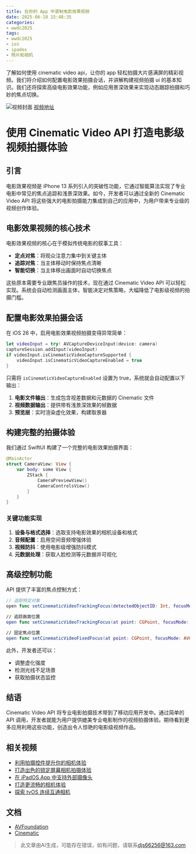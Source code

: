 ```yaml
---
title: 在你的 App 中录制电影效果视频
date: 2025-06-10 15:48:35
categories:
- wwdc2025
tags:
- wwdc2025
- ios
- ipados
- 照片和相机
---
```

了解如何使用 cinematic video api，让你的 app 轻松拍摄大片感满屏的精彩视频。我们将介绍如何配置电影效果拍摄会话，并讲解构建视频拍摄 ui 的基本知识。我们还将探索高级电影效果功能，例如应用景深效果来实现动态跟踪拍摄和巧妙的焦点切换。
<!--more-->

![视频封面](https://devimages-cdn.apple.com/wwdc-services/images/3055294D-836B-4513-B7B0-0BC5666246B0/10068/10068_wide_250x141_2x.jpg)
[视频地址](https://developer.apple.com/cn/videos/play/wwdc2025/319/)

# 使用 Cinematic Video API 打造电影级视频拍摄体验

## 引言
电影效果视频是 iPhone 13 系列引入的突破性功能，它通过智能算法实现了专业电影中常见的焦点追踪和浅景深效果。如今，开发者可以通过全新的 Cinematic Video API 将这些强大的电影拍摄能力集成到自己的应用中，为用户带来专业级的视频创作体验。

## 电影效果视频的核心技术
电影效果视频的核心在于模拟传统电影的叙事工具：

- **定点对焦**：将观众注意力集中到关键主体
- **追踪对焦**：当主体移动时保持焦点清晰
- **智能切换**：当主体移出画面时自动切换焦点

这些原本需要专业跟焦员操作的技术，现在通过 Cinematic Video API 可以轻松实现。系统会自动检测画面主体，智能决定对焦策略，大幅降低了电影级视频的拍摄门槛。

## 配置电影效果拍摄会话
在 iOS 26 中，启用电影效果视频拍摄变得异常简单：

```swift
let videoInput = try! AVCaptureDeviceInput(device: camera)
captureSession.addInput(videoInput)
if videoInput.isCinematicVideoCaptureSupported {
    videoInput.isCinematicVideoCaptureEnabled = true
}
```

只需将 `isCinematicVideoCaptureEnabled` 设置为 true，系统就会自动配置以下输出：

1. **电影文件输出**：生成包含视差数据和元数据的 Cinematic 文件
2. **视频数据输出**：提供带有浅景深效果的帧数据
3. **预览层**：实时渲染虚化效果，构建取景器

## 构建完整的拍摄体验
我们通过 SwiftUI 构建了一个完整的电影效果拍摄界面：

```swift
@MainActor
struct CameraView: View {
    var body: some View {
        ZStack {
            CameraPreviewView()
            CameraControlsView()
        }
    }
}
```

### 关键功能实现
1. **设备与格式选择**：选取支持电影效果的相机设备和格式
2. **音频配置**：启用空间音频增强体验
3. **视频防抖**：使用电影级增强防抖模式
4. **元数据处理**：获取人脸检测等元数据并可视化

## 高级控制功能
API 提供了丰富的焦点控制方式：

```swift
// 追踪特定对象
open func setCinematicVideoTrackingFocus(detectedObjectID: Int, focusMode: AVCaptureDevice.CinematicVideoFocusMode)

// 追踪画面位置
open func setCinematicVideoTrackingFocus(at point: CGPoint, focusMode: AVCaptureDevice.CinematicVideoFocusMode)

// 固定焦点位置
open func setCinematicVideoFixedFocus(at point: CGPoint, focusMode: AVCaptureDevice.CinematicVideoFocusMode)
```

此外，开发者还可以：
- 调整虚化强度
- 检测光线不足场景
- 获取拍摄状态监控

## 结语
Cinematic Video API 将专业电影拍摄技术带到了移动应用开发中。通过简单的 API 调用，开发者就能为用户提供媲美专业电影制作的视频拍摄体验。期待看到更多应用利用这些功能，创造出令人惊艳的电影级视频作品。

## 相关视频
- [利用拍摄控件提升你的相机体验](https://developer.apple.com/videos/play/wwdc2025/253)
- [打造出色的锁定屏幕相机拍摄体验](https://developer.apple.com/videos/play/wwdc2024/10204)
- [在 iPadOS App 中支持外部摄像头](https://developer.apple.com/videos/play/wwdc2023/10106)
- [打造更流畅的相机体验](https://developer.apple.com/videos/play/wwdc2023/10105)
- [探索 tvOS 连续互通相机](https://developer.apple.com/videos/play/wwdc2023/10256)

## 文档
- [AVFoundation](https://developer.apple.com/documentation/AVFoundation)
- [Cinematic](https://developer.apple.com/documentation/Cinematic)
> 此文章由AI生成，可能存在错误，如有问题，请联系[djs66256@163.com](djs66256@163.com)